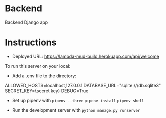 # Backend
Backend Django app

# Instructions 

- Deployed URL: https://lambda-mud-build.herokuapp.com/api/welcome

To run this server on your local:

- Add a .env file to the directory:

ALLOWED_HOSTS=localhost,127.0.0.1
DATABASE_URL="sqlite:///db.sqlite3"
SECRET_KEY={secret key}
DEBUG=True

- Set up pipenv with
 `pipenv --three`
 `pipenv install`
 `pipenv shell`

- Run the development server with `python manage.py runserver`